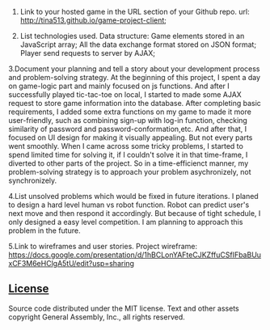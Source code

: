 

1. Link to your hosted game in the URL section of your Github repo.
  url: http://tina513.github.io/game-project-client;

2. List technologies used.
  Data structure: Game elements stored in an JavaScript array; All the data exchange format stored on JSON format; Player send requests to server by AJAX; 

3.Document your planning and tell a story about your development process and problem-solving strategy.
  At the beginning of this project, I spent a day on game-logic part and mainly focused on js functions.
  And after I successfully played tic-tac-toe on local, I started to made some AJAX request to store game information into the database. After completing basic requirements, I added some extra functions on my game to made it more user-friendly, such as combining sign-up with log-in function, checking similarity of password and password-conformation,etc. And after that, I focused on UI design for making it visually appealing. But not every parts went smoothly. When I came across some tricky problems, I started to spend limited time for solving it, if I couldn't solve it in that time-frame, I diverted to other parts of the project. So in a time-efficienct manner, my problem-solving strategy is to approach your problem asychronizely, not synchronizely.

4.List unsolved problems which would be fixed in future iterations.
  I planed to design a hard level human vs robot function.
  Robot can predict user's next move and then respond it accordingly.
  But because of tight schedule, I only designed a easy level competition.
  I am planning to approach this problem in the future.

5.Link to wireframes and user stories.
  Project wireframe:
  https://docs.google.com/presentation/d/1hBCLonYAFteCJKZffuCSfIFbaBUuxCF3M6eHClgA5tU/edit?usp=sharing

## [License](LICENSE)

Source code distributed under the MIT license. Text and other assets copyright
General Assembly, Inc., all rights reserved.
